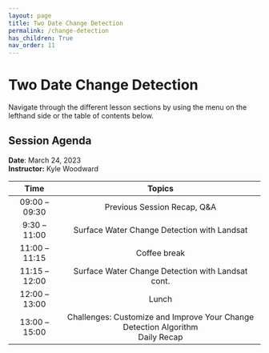 ```yaml
---
layout: page
title: Two Date Change Detection
permalink: /change-detection
has_children: True
nav_order: 11
---
```


# Two Date Change Detection

Navigate through the different lesson sections by using the menu on the lefthand side or the table of contents below.

## Session Agenda

**Date**: March 24, 2023  
**Instructor:** Kyle Woodward

|      Time     |                                                                                                       Topics                                                                                                                                     |
|:-------------:|:-----------------------------------------------------------------------------------------------------------------------------------------------------------------------------------------------------------------:|
| 09:00 – 09:30 |                                  Previous Session Recap, Q&A                                 |
| 9:30 – 11:00  |          Surface Water Change Detection with Landsat                                    |
| 11:00 – 11:15 |                                                Coffee break                                                              |
| 11:15 – 12:00 |                                       Surface Water Change Detection with Landsat cont.                                                     |
| 12:00 – 13:00 |                                                  Lunch                                                                   |
| 13:00 –15:00  |                                Challenges: Customize and Improve Your Change Detection Algorithm<br>Daily Recap                                       |